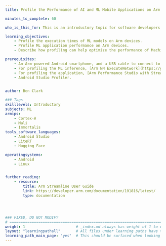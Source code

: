 ```yaml
---
title: Profile the Performance of AI and ML Mobile Applications on Arm

minutes_to_complete: 60

who_is_this_for: This is an introductory topic for software developers who want to learn how to profile the performance of Machine Learning (ML) models running on Arm devices.

learning_objectives: 
    - Profile the execution times of ML models on Arm devices.
    - Profile ML application performance on Arm devices.
    - Describe how profiling can help optimize the performance of Machine Learning applications.

prerequisites:
    - An Arm-powered Android smartphone, and a USB cable to connect to it.
    - For profiling the ML inference, [Arm NN ExecuteNetwork](https://github.com/ARM-software/armnn/releases) or [ExecuTorch](https://github.com/pytorch/executorch).
    - For profiling the application, [Arm Performance Studio with Streamline](https://developer.arm.com/Tools%20and%20Software/Arm%20Performance%20Studio).
    - Android Studio Profiler.
  

author: Ben Clark

### Tags
skilllevels: Introductory
subjects: ML
armips:
    - Cortex-A
    - Mali
    - Immortalis
tools_software_languages:
    - Android Studio
    - LiteRT
    - Hugging Face

operatingsystems:
    - Android
    - Linux


further_reading:
    - resource:
        title: Arm Streamline User Guide  
        link: https://developer.arm.com/documentation/101816/latest/
        type: documentation




### FIXED, DO NOT MODIFY
# ================================================================================
weight: 1                       # _index.md always has weight of 1 to order correctly
layout: "learningpathall"       # All files under learning paths have this same wrapper
learning_path_main_page: "yes"  # This should be surfaced when looking for related content. Only set for _index.md of learning path content.
---
```


